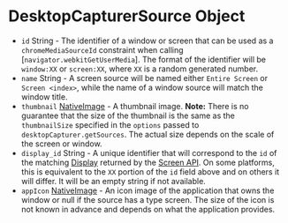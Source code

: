 # DesktopCapturerSource Object

* `id` String - The identifier of a window or screen that can be used as a `chromeMediaSourceId` constraint when calling [`navigator.webkitGetUserMedia`]. The format of the identifier will be `window:XX` or `screen:XX`, where `XX` is a random generated number.
* `name` String - A screen source will be named either `Entire Screen` or `Screen <index>`, while the name of a window source will match the window title.
* `thumbnail` [NativeImage](../native-image.md) - A thumbnail image. **Note:** There is no guarantee that the size of the thumbnail is the same as the `thumbnailSize` specified in the `options` passed to `desktopCapturer.getSources`. The actual size depends on the scale of the screen or window.
* `display_id` String - A unique identifier that will correspond to the `id` of the matching [Display](display.md) returned by the [Screen API](../screen.md). On some platforms, this is equivalent to the `XX` portion of the `id` field above and on others it will differ. It will be an empty string if not available.
* `appIcon` [NativeImage](../native-image.md) - An icon image of the application that owns the window or null if the source has a type screen. The size of the icon is not known in advance and depends on what the application provides.
